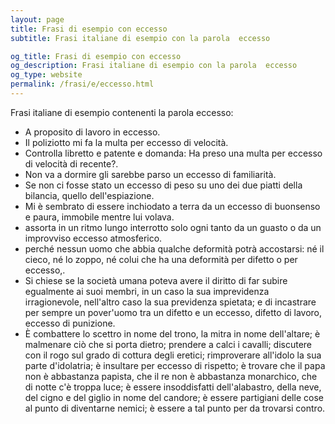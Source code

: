 ```yaml
---
layout: page
title: Frasi di esempio con eccesso 
subtitle: Frasi italiane di esempio con la parola  eccesso

og_title: Frasi di esempio con eccesso 
og_description: Frasi italiane di esempio con la parola  eccesso
og_type: website
permalink: /frasi/e/eccesso.html
---
```


Frasi italiane di esempio contenenti la parola eccesso:


- A proposito di lavoro in eccesso.
- Il poliziotto mi fa la multa per eccesso di velocità.
- Controlla libretto e patente e domanda: Ha preso una multa per eccesso di velocità di recente?.
- Non va a dormire gli sarebbe parso un eccesso di familiarità.
- Se non ci fosse stato un eccesso di peso su uno dei due piatti della bilancia, quello dell'espiazione.
- Mi è sembrato di essere inchiodato a terra da un eccesso di buonsenso e paura, immobile mentre lui volava.
- assorta in un ritmo lungo interrotto solo ogni tanto da un guasto o da un improvviso eccesso atmosferico.
- perché nessun uomo che abbia qualche deformità potrà accostarsi: né il cieco, né lo zoppo, né colui che ha una deformità per difetto o per eccesso,.
- Si chiese se la società umana poteva avere il diritto di far subire egualmente ai suoi membri, in un caso la sua imprevidenza irragionevole, nell'altro caso la sua previdenza spietata; e di incastrare per sempre un pover'uomo tra un difetto e un eccesso, difetto di lavoro, eccesso di punizione.
- È combattere lo scettro in nome del trono, la mitra in nome dell'altare; è malmenare ciò che si porta dietro; prendere a calci i cavalli; discutere con il rogo sul grado di cottura degli eretici; rimproverare all'idolo la sua parte d'idolatria; è insultare per eccesso di rispetto; è trovare che il papa non è abbastanza papista, che il re non è abbastanza monarchico, che di notte c'è troppa luce; è essere insoddisfatti dell'alabastro, della neve, del cigno e del giglio in nome del candore; è essere partigiani delle cose al punto di diventarne nemici; è essere a tal punto per da trovarsi contro.
